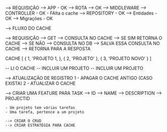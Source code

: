 --> REQUISIÇÃO
    --> APP - OK
    --> ROTA --> OK
        --> MIDDLEWARE
        --> CONTROLLER - OK - FAlta o cache
            --> REPOSITORY - OK
                --> Entidades - OK
                    --> Migrações - OK


--> FLUXO DO CACHE

--> REQUISIÇÃO
    --> GET
        --> CONSULTA NO CACHE 
            --> SE SIM RETORNA O CACHE
            --> SE NÃO
                --> CONSULTA NO DB
                --> SALVA ESSA CONSULTA NO CACHE
                --> RETORNA PARA A RESPOSTA


CACHE
    [
        {
            1,
            'PROJETO 1,
        },
        {
            2,
            'PROJETO'
        },
        {
            3,
            'PROJETO NOVO'
        }
    ]

-- LI O CACHE
-- INCLUIR UM PROJETO
-- INCLUIR UM PROJETO


--> ATUALIZAÇÃO DE REGISTRO
    1 - APAGAR O CACHE ANTIGO (CASO EXISTA)
    2 - ATUALIZAR O CACHE


--> CRIAR UMA FEATURE PARA TASK
    --> ID
    --> NAME
    --> DESCRIPTION
    --> PROJECTID

    - Um projeto tem várias tarefas
    - Uma tarefa, pertence a um projeto    

    --> CRIAR O CRUD
    --> CRIAR ESTRATÉGIA PARA CACHE



